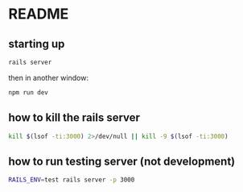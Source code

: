 # README

## starting up

```bash
rails server
```

then in another window:

```bash
npm run dev
````

## how to kill the rails server

```bash
kill $(lsof -ti:3000) 2>/dev/null || kill -9 $(lsof -ti:3000)
```

## how to run testing server (not development)

```bash
RAILS_ENV=test rails server -p 3000
````